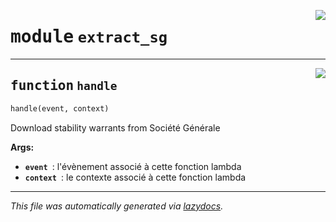 <!-- markdownlint-disable -->

<a href="https://github.com/qlefevre/stabilitywarrants/blob/main/functions\extract_sg.py#L0"><img align="right" style="float:right;" src="https://img.shields.io/badge/-source-cccccc?style=flat-square"></a>

# <kbd>module</kbd> `extract_sg`





---

<a href="https://github.com/qlefevre/stabilitywarrants/blob/main/functions\extract_sg.py#L9"><img align="right" style="float:right;" src="https://img.shields.io/badge/-source-cccccc?style=flat-square"></a>

## <kbd>function</kbd> `handle`

```python
handle(event, context)
```

Download stability warrants from Société Générale 



**Args:**
 
 - <b>`event `</b>:  l'évènement associé à cette fonction lambda 
 - <b>`context `</b>:  le contexte associé à cette fonction lambda 




---

_This file was automatically generated via [lazydocs](https://github.com/ml-tooling/lazydocs)._
